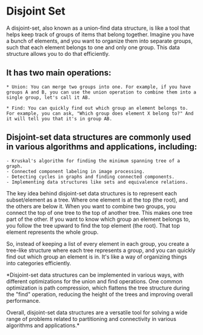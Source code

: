 # Disjoint Set
A disjoint-set, also known as a union-find data structure, is like a tool that helps keep track of groups of items that belong together. 
Imagine you have a bunch of elements, and you want to organize them into separate groups, such that each element belongs to one and only one group. This data structure allows you to do that efficiently.

## It has two main operations:

    * Union: You can merge two groups into one. For example, if you have groups A and B, you can use the union operation to combine them into a single group, let's call it AB.

    * Find: You can quickly find out which group an element belongs to. For example, you can ask, "Which group does element X belong to?" And it will tell you that it's in group AB.


## Disjoint-set data structures are commonly used in various algorithms and applications, including:

    - Kruskal's algorithm for finding the minimum spanning tree of a graph.
    - Connected component labeling in image processing.
    - Detecting cycles in graphs and finding connected components.
    - Implementing data structures like sets and equivalence relations.


The key idea behind disjoint-set data structures is to represent each subset/element as a tree. Where one element is at the top (the root), and the others are below it.
When you want to combine two groups, you connect the top of one tree to the top of another tree. This makes one tree part of the other.
If you want to know which group an element belongs to, you follow the tree upward to find the top element (the root). That top element represents the whole group.

So, instead of keeping a list of every element in each group, you create a tree-like structure where each tree represents a group, and you can quickly find out which group an element is in. It's like a way of organizing things into categories efficiently.


*Disjoint-set data structures can be implemented in various ways, with different optimizations for the union and find operations. One common optimization is path compression, which flattens the tree structure during the "find" operation, reducing the height of the trees and improving overall performance.

Overall, disjoint-set data structures are a versatile tool for solving a wide range of problems related to partitioning and connectivity in various algorithms and applications.*